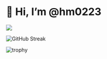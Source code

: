 # 👋 Hi, I’m @hm0223

<!---
hm0223/hm0223 is a ✨ special ✨ repository because its `README.md` (this file) appears on your GitHub profile.
You can click the Preview link to take a look at your changes.
--->


![](https://github-readme-stats.vercel.app/api?username=hm0223)

![GitHub Streak](https://github-readme-streak-stats.herokuapp.com/?user=hm0223)


![trophy](https://github-profile-trophy.vercel.app/?username=hm0223)
